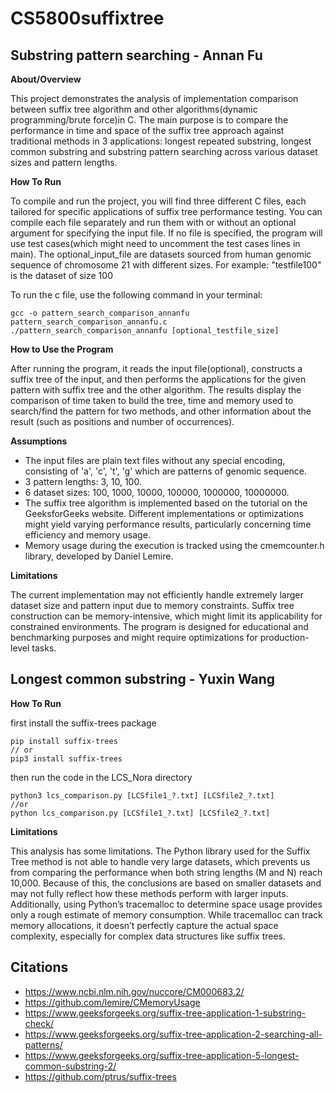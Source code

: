 # CS5800suffixtree

## Substring pattern searching - Annan Fu 
**About/Overview**

This project demonstrates the analysis of implementation comparison between suffix tree algorithm and other algorithms(dynamic programming/brute force)in C. The main purpose is to compare the performance in time and space of the suffix tree approach against traditional methods in 3 applications: longest repeated substring, longest common substring and substring pattern searching across various dataset sizes and pattern lengths.

**How To Run**

To compile and run the project, you will find three different C files, each tailored for specific applications of suffix tree performance testing. You can compile each file separately and run them with or without an optional argument for specifying the input file. If no file is specified, the program will use test cases(which might need to uncomment the test cases lines in main).
The optional_input_file are datasets sourced from human genomic sequence of chromosome 21 with different sizes. For example:
"testfile100" is the dataset of size 100

To run the c file, use the following command in your terminal:
```
gcc -o pattern_search_comparison_annanfu pattern_search_comparison_annanfu.c
./pattern_search_comparison_annanfu [optional_testfile_size]
```

**How to Use the Program**

After running the program, it reads the input file(optional), constructs a suffix tree of the input, and then performs the applications for the given pattern with suffix tree and the other algorithm. The results display the comparison of time taken to build the tree, time and memory used to search/find the pattern for two methods, and other information about the result (such as positions and number of occurrences). 

**Assumptions**

- The input files are plain text files without any special encoding, consisting of 'a', 'c', 't', 'g' which are patterns of genomic sequence.
- 3 pattern lengths: 3, 10, 100.
- 6 dataset sizes: 100, 1000, 10000, 100000, 1000000, 10000000.
- The suffix tree algorithm is implemented based on the tutorial on the GeeksforGeeks website. Different implementations or optimizations might yield varying performance results, particularly concerning time efficiency and memory usage.
- Memory usage during the execution is tracked using the cmemcounter.h library, developed by Daniel Lemire. 

**Limitations**

The current implementation may not efficiently handle extremely larger dataset size and pattern input due to memory constraints.
Suffix tree construction can be memory-intensive, which might limit its applicability for constrained environments.
The program is designed for educational and benchmarking purposes and might require optimizations for production-level tasks.

## Longest common substring - Yuxin Wang

**How To Run**

first install the suffix-trees package
```
pip install suffix-trees
// or
pip3 install suffix-trees
```
then run the code in the LCS_Nora directory
```
python3 lcs_comparison.py [LCSfile1_?.txt] [LCSfile2_?.txt]
//or
python lcs_comparison.py [LCSfile1_?.txt] [LCSfile2_?.txt]
```
**Limitations**

This analysis has some limitations. The Python library used for the Suffix Tree method is not able to handle very large datasets, which prevents us from comparing the performance when both string lengths (M and N) reach 10,000. Because of this, the conclusions are based on smaller datasets and may not fully reflect how these methods perform with larger inputs. Additionally, using Python’s tracemalloc to determine space usage provides only a rough estimate of memory consumption. While tracemalloc can track memory allocations, it doesn’t perfectly capture the actual space complexity, especially for complex data structures like suffix trees.

## Citations
- https://www.ncbi.nlm.nih.gov/nuccore/CM000683.2/
- https://github.com/lemire/CMemoryUsage
- https://www.geeksforgeeks.org/suffix-tree-application-1-substring-check/
- https://www.geeksforgeeks.org/suffix-tree-application-2-searching-all-patterns/
- https://www.geeksforgeeks.org/suffix-tree-application-5-longest-common-substring-2/
- https://github.com/ptrus/suffix-trees
